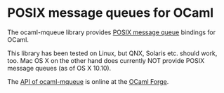 # POSIX message queues for OCaml

The ocaml-mqueue library provides [POSIX message queue](http://pubs.opengroup.org/onlinepubs/9699919799/basedefs/mqueue.h.html) bindings for OCaml.

This library has been tested on Linux, but QNX, Solaris etc. should work, too.
Mac OS X on the other hand does currently NOT provide POSIX message queues (as of OS X 10.10).

The [API of ocaml-mqueue](http://mqueue.forge.ocamlcore.org/doc/) is online at the [OCaml Forge](https://forge.ocamlcore.org/).

